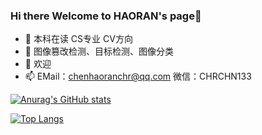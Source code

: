 ### Hi there Welcome to HAORAN's page👋
- 🔭 本科在读 CS专业 CV方向 
- 🌱 图像篡改检测、目标检测、图像分类
- 💬 欢迎
- 📫 EMail：chenhaoranchr@qq.com   微信：CHRCHN133


[![Anurag's GitHub stats](https://github-readme-stats.vercel.app/api?username=MuskAI)](https://github.com/anuraghazra/github-readme-stats)

[![Top Langs](https://github-readme-stats.vercel.app/api/top-langs/?username=MuskAI&layout=compact)](https://github.com/anuraghazra/github-readme-stats)

